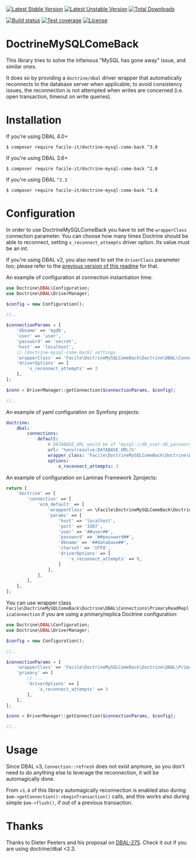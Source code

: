 [![Latest Stable Version](https://poser.pugx.org/facile-it/doctrine-mysql-come-back/v/stable.svg)](https://packagist.org/packages/facile-it/doctrine-mysql-come-back) 
[![Latest Unstable Version](https://poser.pugx.org/facile-it/doctrine-mysql-come-back/v/unstable.svg)](https://packagist.org/packages/facile-it/doctrine-mysql-come-back) 
[![Total Downloads](https://poser.pugx.org/facile-it/doctrine-mysql-come-back/downloads.svg)](https://packagist.org/packages/facile-it/doctrine-mysql-come-back) 

[![Build status](https://github.com/facile-it/doctrine-mysql-come-back/workflows/Continuous%20Integration/badge.svg)]( https://github.com/facile-it/doctrine-mysql-come-back/actions?query=workflow%3A%22Continuous+Integration%22+branch%3Amaster)
[![Test coverage](https://codecov.io/gh/facile-it/doctrine-mysql-come-back/branch/master/graph/badge.svg?token=vFz9cWGQ3r)](https://codecov.io/gh/facile-it/doctrine-mysql-come-back)
[![License](https://poser.pugx.org/facile-it/doctrine-mysql-come-back/license.svg)](https://packagist.org/packages/facile-it/doctrine-mysql-come-back)

# DoctrineMySQLComeBack

This library tries to solve the infamous "MySQL has gone away" issue, and similar ones. 

It does so by providing a `doctrine/dbal` driver wrapper that automatically reconnects to the database server when applicable; to avoid consistency issues, the reconnection is not attempted when writes are concerned (i.e. open transaction, timeout on write queries).

# Installation

If you're using DBAL 4.0+
```console
$ composer require facile-it/doctrine-mysql-come-back ^3.0
```

If you're using DBAL 3.6+
```console
$ composer require facile-it/doctrine-mysql-come-back ^2.0
```

If you're using DBAL `^2.3`
```console
$ composer require facile-it/doctrine-mysql-come-back ^1.0
```

# Configuration

In order to use DoctrineMySQLComeBack you have to set the `wrapperClass` connection parameter.
You can choose how many times Doctrine should be able to reconnect, setting `x_reconnect_attempts` driver option. Its value must be an int.

If you're using DBAL v2, you also need to set the `driverClass` parameter too; please refer to the [previous version of this readme](https://github.com/facile-it/doctrine-mysql-come-back/blob/1.10.1/README.md#configuration) for that.

An example of configuration at connection instantiation time:

```php
use Doctrine\DBAL\Configuration;
use Doctrine\DBAL\DriverManager;

$config = new Configuration();

//..

$connectionParams = [
    'dbname' => 'mydb',
    'user' => 'user',
    'password' => 'secret',
    'host' => 'localhost',
    // [doctrine-mysql-come-back] settings
    'wrapperClass' => 'Facile\DoctrineMySQLComeBack\Doctrine\DBAL\Connection',
    'driverOptions' => [
        'x_reconnect_attempts' => 3
    ],
];

$conn = DriverManager::getConnection($connectionParams, $config);

//..
```

An example of yaml configuration on Symfony projects:

```yaml
doctrine:
    dbal:
        connections:
            default:
                # DATABASE_URL would be of "mysql://db_user:db_password@127.0.0.1:3306/db_name" 
                url: '%env(resolve:DATABASE_URL)%'
                wrapper_class: 'Facile\DoctrineMySQLComeBack\Doctrine\DBAL\Connection'
                options:
                    x_reconnect_attempts: 3
``` 

An example of configuration on Laminas Framework 2projects:

```php
return [
    'doctrine' => [
        'connection' => [
            'orm_default' => [
                'wrapperClass' => \Facile\DoctrineMySQLComeBack\Doctrine\DBAL\Connection::class,
                'params' => [
                    'host' => 'localhost',
                    'port' => '3307',
                    'user' => '##user##',
                    'password' => '##password##',
                    'dbname' => '##database##',
                    'charset' => 'UTF8',
                    'driverOptions' => [
                        'x_reconnect_attempts' => 9,
                    ]
                ],
            ],
        ],
    ],
];
```

You can use wrapper class `Facile\DoctrineMySQLComeBack\Doctrine\DBAL\Connections\PrimaryReadReplicaConnection` if you are using a primary/replica Doctrine configuration:
```php
use Doctrine\DBAL\Configuration;
use Doctrine\DBAL\DriverManager;

$config = new Configuration();

//..

$connectionParams = [
    'wrapperClass' => 'Facile\DoctrineMySQLComeBack\Doctrine\DBAL\PrimaryReadReplicaConnection',
    'primary' => [
        // ...
        'driverOptions' => [
            'x_reconnect_attempts' => 3
        ],
    ],   
];

$conn = DriverManager::getConnection($connectionParams, $config);

//..
```

# Usage

Since DBAL v3, `Connection::refresh` does not exist anymore, so you don't need to do anything else to leverage the reconnection, it will be automagically done.

From `v1.6` of this library automagically reconnection is enabled also during `$em->getConnection()->beginTransaction()` calls,
and this works also during simple `$em->flush()`, if out of a previous transaction.

# Thanks
Thanks to Dieter Peeters and his proposal on [DBAL-275](https://github.com/doctrine/dbal/issues/1454).
Check it out if you are using doctrine/dbal <2.3.
